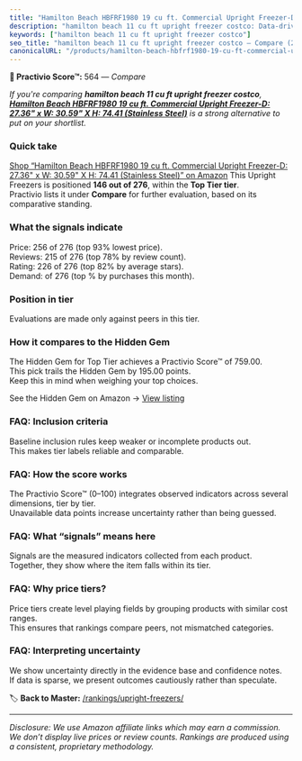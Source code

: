 ```yaml
---
title: "Hamilton Beach HBFRF1980 19 cu ft. Commercial Upright Freezer-D: 27.36\" x W: 30.59\" X H: 74.41 (Stainless Steel)"
description: "hamilton beach 11 cu ft upright freezer costco: Data-driven ranking using the Practivio Score™. Positioned by quality, value, demand, findability, momentum."
keywords: ["hamilton beach 11 cu ft upright freezer costco"]
seo_title: "hamilton beach 11 cu ft upright freezer costco — Compare (2025)"
canonicalURL: "/products/hamilton-beach-hbfrf1980-19-cu-ft-commercial-upright-freezer-d-2736-x-w-3059-x-h-7441-stainless-steel-B0DDCSFZBL/"
---
```


**🛒 Practivio Score™:** 564 — _Compare_


*If you're comparing **hamilton beach 11 cu ft upright freezer costco**, **[Hamilton Beach HBFRF1980 19 cu ft. Commercial Upright Freezer-D: 27.36" x W: 30.59" X H: 74.41 (Stainless Steel)](https://www.amazon.com/dp/B0DDCSFZBL?tag=practivio-20)** is a strong alternative to put on your shortlist.*
### Quick take
[Shop “Hamilton Beach HBFRF1980 19 cu ft. Commercial Upright Freezer-D: 27.36" x W: 30.59" X H: 74.41 (Stainless Steel)” on Amazon](https://www.amazon.com/dp/B0DDCSFZBL?tag=practivio-20)
This Upright Freezers is positioned **146 out of 276**, within the **Top Tier tier**.  
Practivio lists it under **Compare** for further evaluation, based on its comparative standing.

### What the signals indicate
Price: 256 of 276 (top 93% lowest price).  
Reviews: 215 of 276 (top 78% by review count).  
Rating: 226 of 276 (top 82% by average stars).  
Demand:  of 276 (top % by purchases this month).

### Position in tier
Evaluations are made only against peers in this tier.

### How it compares to the Hidden Gem
The Hidden Gem for Top Tier achieves a Practivio Score™ of 759.00.  
This pick trails the Hidden Gem by 195.00 points.  
Keep this in mind when weighing your top choices.  

See the Hidden Gem on Amazon → [View listing](https://www.amazon.com/dp/B09LHLZFYZ?tag=practivio-20)

### FAQ: Inclusion criteria
Baseline inclusion rules keep weaker or incomplete products out.  
This makes tier labels reliable and comparable.

### FAQ: How the score works
The Practivio Score™ (0–100) integrates observed indicators across several dimensions, tier by tier.  
Unavailable data points increase uncertainty rather than being guessed.

### FAQ: What “signals” means here
Signals are the measured indicators collected from each product.  
Together, they show where the item falls within its tier.

### FAQ: Why price tiers?
Price tiers create level playing fields by grouping products with similar cost ranges.  
This ensures that rankings compare peers, not mismatched categories.

### FAQ: Interpreting uncertainty
We show uncertainty directly in the evidence base and confidence notes.  
If data is sparse, we present outcomes cautiously rather than speculate.

<!-- Missing template for Compare/CompareWithinPriceClass -->


🏷️ **Back to Master:** [/rankings/upright-freezers/](/rankings/upright-freezers/)

---
_Disclosure: We use Amazon affiliate links which may earn a commission. We don’t display live prices or review counts. Rankings are produced using a consistent, proprietary methodology._
